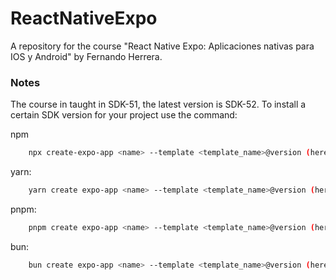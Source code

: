 # ReactNativeExpo

A repository for the course "React Native Expo: Aplicaciones nativas para IOS y Android" by Fernando Herrera.

### Notes

The course in taught in SDK-51, the latest version is SDK-52. To install a certain SDK version for your project use the command:

npm

```bash
    npx create-expo-app <name> --template <template_name>@version (here you put your desired one: 51 or 52)
```

yarn:

```bash
    yarn create expo-app <name> --template <template_name>@version (here you put your desired one: 51 or 52)
```

pnpm:

```bash
    pnpm create expo-app <name> --template <template_name>@version (here you put your desired one: 51 or 52)
```

bun:

```bash
    bun create expo-app <name> --template <template_name>@version (here you put your desired one: 51 or 52)
```
